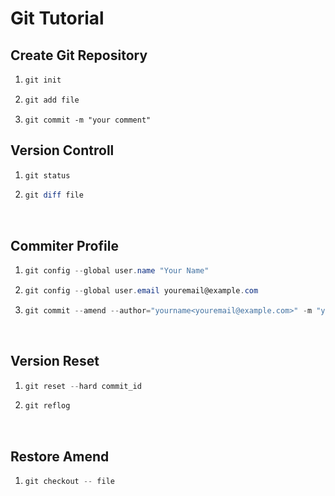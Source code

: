 # Git Tutorial

## Create Git Repository 

1. ```powershell
   git init
   ```

2. ```powershell
   git add file
   ```

3. ```
   git commit -m "your comment"
   ```

## Version Controll

1. ```powershell
   git status
   ```

2. ```powershell
   git diff file
   ```

   ​

## Commiter Profile

1. ```powershell
   git config --global user.name "Your Name"
   ```

2. ```powershell
   git config --global user.email youremail@example.com
   ```

3. ```powershell
   git commit --amend --author="yourname<youremail@example.com>" -m "your comment"
   ```

   ​

## Version Reset

1. ```powershell
   git reset --hard commit_id
   ```

2. ```powershell
   git reflog
   ```

   ​

## Restore Amend

1. ```powershell
   git checkout -- file
   ```

   ​